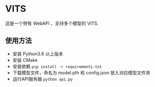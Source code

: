 # VITS

这是一个带有 WebAPI ，支持多个模型的 VITS.

## 使用方法
- 安装 Python3.6 以上版本
- 安装 CMake
- 安装依赖 `pip install -r requirements.txt`
- 下载模型文件，命名为 model.pth 和 config.json 放入对应模型文件夹
- 运行API服务器 `python api.py`